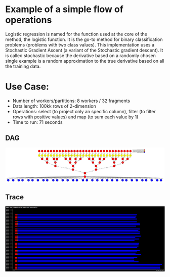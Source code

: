 # Example of a simple flow of operations

Logistic regression is named for the function used at the core of the method, the logistic function. It is the go-to method for binary classification problems (problems with two class values). This implementation uses a Stochastic Gradient Ascent (a variant of the Stochastic gradient descent). It is called stochastic because the derivative based on a randomly chosen single example is a random approximation to the true derivative based on all the training data.


# Use Case:

 - Number of workers/partitions: 8 workers / 32 fragments
 - Data length: 100kk rows of 2-dimension
 - Operations: select (to project only an specific column), filter (to filter rows with positive values) and map (to sum each value by 1) 
 - Time to run: 71 seconds


## DAG

![dag](./dag.png)


## Trace

![trace](./trace.png)


